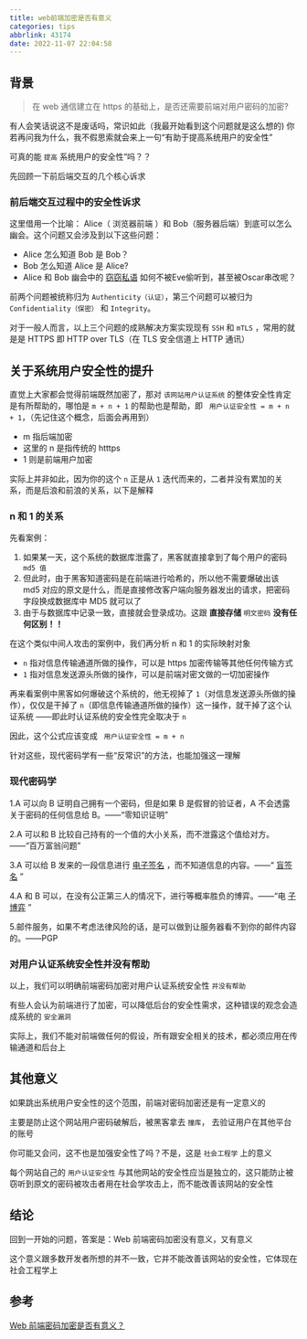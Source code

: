 ```yaml
---
title: web前端加密是否有意义
categories: tips
abbrlink: 43174
date: 2022-11-07 22:04:58
---
```


## 背景

> 在 web 通信建立在 https 的基础上，是否还需要前端对用户密码的加密?

有人会笑话说这不是废话吗，常识如此（我最开始看到这个问题就是这么想的)
你若再问我为什么，我不假思索就会来上一句“有助于提高系统用户的安全性”

可真的能 ` 提高 ` 系统用户的安全性”吗？？

先回顾一下前后端交互的几个核心诉求
### 前后端交互过程中的安全性诉求
这里借用一个比喻：
Alice（ 浏览器前端 ）和 Bob（服务器后端）到底可以怎么幽会。这个问题又会涉及到以下这些问题：
- Alice 怎么知道 Bob 是 Bob？
- Bob 怎么知道 Alice 是 Alice?
- Alice 和 Bob 幽会中的 [窃窃私语](https://www.zhihu.com/search?q=%E7%AA%83%E7%AA%83%E7%A7%81%E8%AF%AD&search_source=Entity&hybrid_search_source=Entity&hybrid_search_extra=%7B%22sourceType%22%3A%22answer%22%2C%22sourceId%22%3A547509246%7D) 如何不被Eve偷听到，甚至被Oscar串改呢？

前两个问题被统称归为 `Authenticity（认证）`，第三个问题可以被归为 `Confidentiality（保密）` 和 `Integrity`。

对于一般人而言，以上三个问题的成熟解决方案实现现有 `SSH` 和 `mTLS` ，常用的就是是 HTTPS 即 HTTP over TLS（在 TLS 安全信道上 HTTP 通讯）

## 关于系统用户安全性的提升

直觉上大家都会觉得前端既然加密了，那对 ` 该网站用户认证系统 ` 的整体安全性肯定是有所帮助的，哪怕是 `m + n + 1` 的帮助也是帮助，即 ` 用户认证安全性 = m + n + 1`，（先记住这个概念，后面会再用到）
- m 指后端加密
- 这里的 n 是指传统的 htttps
- 1 则是前端用户加密

实际上并非如此，因为你的这个 `n` 正是从 `1` 迭代而来的，二者并没有累加的关系，而是后浪和前浪的关系，以下是解释

### n 和 1 的关系
先看案例：
1. 如果某一天，这个系统的数据库泄露了，黑客就直接拿到了每个用户的密码 `md5 值 `
2. 但此时，由于黑客知道密码是在前端进行哈希的，所以他不需要爆破出该 md5 对应的原文是什么，而是直接修改客户端向服务器发出的请求，把密码字段换成数据库中 MD5 就可以了
3. 由于与数据库中记录一致，直接就会登录成功。这跟 **直接存储** ` 明文密码 ` **没有任何区别！！**

在这个类似中间人攻击的案例中，我们再分析 n 和 1 的实际映射对象
- `n` 指对信息传输通道所做的操作，可以是 https 加密传输等其他任何传输方式
- `1` 指对信息发送源头所做的操作，可以是前端对密文做的一切加密操作

再来看案例中黑客如何爆破这个系统的，他无视掉了 `1`（对信息发送源头所做的操作），仅仅是干掉了 `n`（即信息传输通道所做的操作）这一操作，就干掉了这个认证系统
——即此时认证系统的安全性完全取决于 `n`

因此，这个公式应该变成 ` 用户认证安全性 = m + n`

针对这些，现代密码学有一些“反常识”的方法，也能加强这一理解
### 现代密码学
1.A 可以向 B 证明自己拥有一个密码，但是如果 B 是假冒的验证者，A 不会透露关于密码的任何信息给 B。——“零知识证明”

2.A 可以和 B 比较自己持有的一个值的大小关系，而不泄露这个值给对方。——“百万富翁问题”

3.A 可以给 B 发来的一段信息进行 [电子签名](https://www.zhihu.com/search?q=%E7%94%B5%E5%AD%90%E7%AD%BE%E5%90%8D&search_source=Entity&hybrid_search_source=Entity&hybrid_search_extra=%7B%22sourceType%22%3A%22answer%22%2C%22sourceId%22%3A539557939%7D) ，而不知道信息的内容。——“ [盲签名](https://www.zhihu.com/search?q=%E7%9B%B2%E7%AD%BE%E5%90%8D&search_source=Entity&hybrid_search_source=Entity&hybrid_search_extra=%7B%22sourceType%22%3A%22answer%22%2C%22sourceId%22%3A539557939%7D) ”

4.A 和 B 可以，在没有公正第三人的情况下，进行等概率胜负的博弈。——“电 [子博弈](https://www.zhihu.com/search?q=%E5%AD%90%E5%8D%9A%E5%BC%88&search_source=Entity&hybrid_search_source=Entity&hybrid_search_extra=%7B%22sourceType%22%3A%22answer%22%2C%22sourceId%22%3A539557939%7D) ”

5.邮件服务，如果不考虑法律风险的话，是可以做到让服务器看不到你的邮件内容的。——PGP

### 对用户认证系统安全性并没有帮助
以上，我们可以明确前端密码加密对用户认证系统安全性 ` 并没有帮助 `

有些人会认为前端进行了加密，可以降低后台的安全性需求，这种错误的观念会造成系统的 ` 安全漏洞 `

实际上，我们不能对前端做任何的假设，所有跟安全相关的技术，都必须应用在传输通道和后台上

## 其他意义
如果跳出系统用户安全性的这个范围，前端对密码加密还是有一定意义的

主要是防止这个网站用户密码破解后，被黑客拿去 ` 撞库 `， 去验证用户在其他平台的账号

你可能又会问，这不也是加强安全性了吗？不是，这是 ` 社会工程学 ` 上的意义

每个网站自己的 ` 用户认证安全性 ` 与其他网站的安全性应当是独立的，这只能防止被窃听到原文的密码被攻击者用在社会学攻击上，而不能改善该网站的安全性

## 结论
回到一开始的问题，答案是：Web 前端密码加密没有意义，又有意义

这个意义跟多数开发者所想的并不一致，它并不能改善该网站的安全性，它体现在社会工程学上
## 参考
 [ Web 前端密码加密是否有意义？](https://www.zhihu.com/question/25539382)
